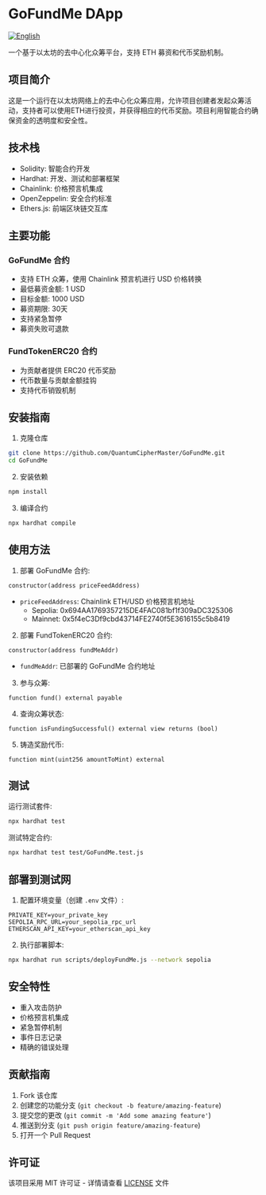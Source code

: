 # GoFundMe DApp
[![English](https://img.shields.io/badge/Language-English-brightgreen)](https://github.com/QuantumCipherMaster/GoFundMe/blob/main/README_EN.md)

一个基于以太坊的去中心化众筹平台，支持 ETH 募资和代币奖励机制。

## 项目简介

这是一个运行在以太坊网络上的去中心化众筹应用，允许项目创建者发起众筹活动，支持者可以使用ETH进行投资，并获得相应的代币奖励。项目利用智能合约确保资金的透明度和安全性。

## 技术栈

- Solidity: 智能合约开发
- Hardhat: 开发、测试和部署框架
- Chainlink: 价格预言机集成
- OpenZeppelin: 安全合约标准
- Ethers.js: 前端区块链交互库

## 主要功能

### GoFundMe 合约
- 支持 ETH 众筹，使用 Chainlink 预言机进行 USD 价格转换
- 最低募资金额: 1 USD
- 目标金额: 1000 USD
- 募资期限: 30天
- 支持紧急暂停
- 募资失败可退款

### FundTokenERC20 合约
- 为贡献者提供 ERC20 代币奖励
- 代币数量与贡献金额挂钩
- 支持代币销毁机制

## 安装指南

1. 克隆仓库
```bash
git clone https://github.com/QuantumCipherMaster/GoFundMe.git
cd GoFundMe
```

2. 安装依赖
```bash
npm install
```

3. 编译合约
```bash
npx hardhat compile
```

## 使用方法

1. 部署 GoFundMe 合约:
```solidity
constructor(address priceFeedAddress)
```
- `priceFeedAddress`: Chainlink ETH/USD 价格预言机地址
  - Sepolia: 0x694AA1769357215DE4FAC081bf1f309aDC325306
  - Mainnet: 0x5f4eC3Df9cbd43714FE2740f5E3616155c5b8419

2. 部署 FundTokenERC20 合约:
```solidity
constructor(address fundMeAddr)
```
- `fundMeAddr`: 已部署的 GoFundMe 合约地址

3. 参与众筹:
```solidity
function fund() external payable
```

4. 查询众筹状态:
```solidity
function isFundingSuccessful() external view returns (bool)
```

5. 铸造奖励代币:
```solidity
function mint(uint256 amountToMint) external
```

## 测试

运行测试套件:
```bash
npx hardhat test
```

测试特定合约:
```bash
npx hardhat test test/GoFundMe.test.js
```

## 部署到测试网

1. 配置环境变量（创建 `.env` 文件）:
```
PRIVATE_KEY=your_private_key
SEPOLIA_RPC_URL=your_sepolia_rpc_url
ETHERSCAN_API_KEY=your_etherscan_api_key
```

2. 执行部署脚本:
```bash
npx hardhat run scripts/deployFundMe.js --network sepolia
```

## 安全特性

- 重入攻击防护
- 价格预言机集成
- 紧急暂停机制
- 事件日志记录
- 精确的错误处理

## 贡献指南

1. Fork 该仓库
2. 创建您的功能分支 (`git checkout -b feature/amazing-feature`)
3. 提交您的更改 (`git commit -m 'Add some amazing feature'`)
4. 推送到分支 (`git push origin feature/amazing-feature`)
5. 打开一个 Pull Request

## 许可证

该项目采用 MIT 许可证 - 详情请查看 [LICENSE](LICENSE) 文件
